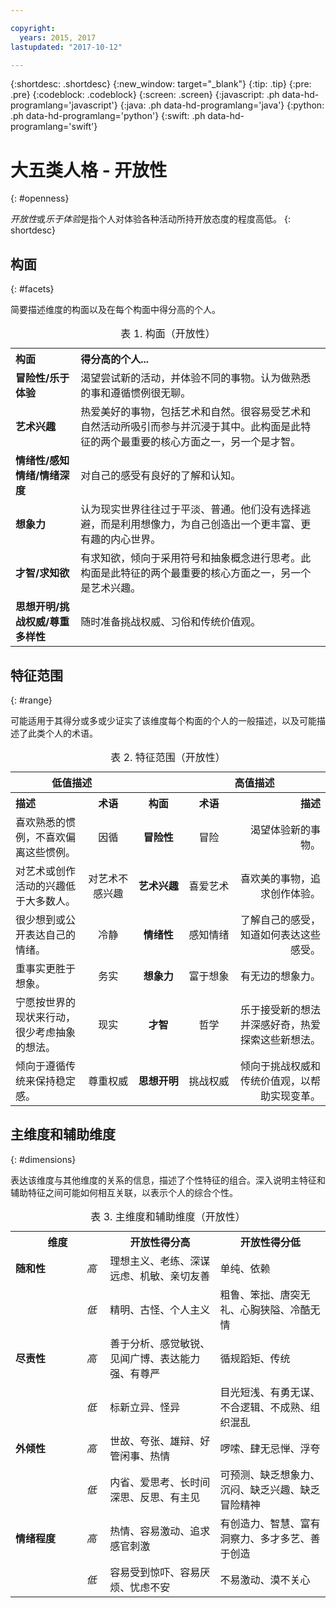 ```yaml
---

copyright:
  years: 2015, 2017
lastupdated: "2017-10-12"

---
```


{:shortdesc: .shortdesc}
{:new_window: target="_blank"}
{:tip: .tip}
{:pre: .pre}
{:codeblock: .codeblock}
{:screen: .screen}
{:javascript: .ph data-hd-programlang='javascript'}
{:java: .ph data-hd-programlang='java'}
{:python: .ph data-hd-programlang='python'}
{:swift: .ph data-hd-programlang='swift'}

# 大五类人格 - 开放性
{: #openness}

*开放性*或*乐于体验*是指个人对体验各种活动所持开放态度的程度高低。
{: shortdesc}

## 构面
{: #facets}

简要描述维度的构面以及在每个构面中得分高的个人。

<table>
  <caption>表 1. 构面（开放性）</caption>
  <tr>
    <th style="text-align:left">构面</th>
    <th style="text-align:left">得分高的个人...</th>
  </tr>
  <tr>
    <td><strong>冒险性/乐于体验</strong></td>
    <td>渴望尝试新的活动，并体验不同的事物。认为做熟悉的事和遵循惯例很无聊。</td>
  </tr>
  <tr>
    <td><strong>艺术兴趣</strong></td>
    <td>热爱美好的事物，包括艺术和自然。很容易受艺术和自然活动所吸引而参与并沉浸于其中。此构面是此特征的两个最重要的核心方面之一，另一个是才智。</td>
  </tr>
  <tr>
    <td><strong>情绪性/感知情绪/情绪深度</strong></td>
    <td>对自己的感受有良好的了解和认知。</td>
  </tr>
  <tr>
    <td><strong>想象力</strong></td>
    <td>认为现实世界往往过于平淡、普通。他们没有选择逃避，而是利用想像力，为自己创造出一个更丰富、更有趣的内心世界。</td>
  </tr>
  <tr>
    <td><strong>才智/求知欲</strong></td>
    <td>有求知欲，倾向于采用符号和抽象概念进行思考。此构面是此特征的两个最重要的核心方面之一，另一个是艺术兴趣。</td>
  </tr>
  <tr>
    <td><strong>思想开明/挑战权威/尊重多样性</strong></td>
    <td>随时准备挑战权威、习俗和传统价值观。</td>
  </tr>
</table>

## 特征范围
{: #range}

可能适用于其得分或多或少证实了该维度每个构面的个人的一般描述，以及可能描述了此类个人的术语。

<table>
  <caption>表 2. 特征范围（开放性）</caption>
  <tr>
    <th colspan="2" style="text-align:center">低值描述</th>
    <th></th>
    <th colspan="2" style="text-align:center">高值描述</th>
  </tr>
  <tr>
    <th style="text-align:left; width: 23%">描述</th>
    <th style="text-align:center; width: 16%">术语</th>
    <th style="text-align:center; width: 16%">构面</th>
    <th style="text-align:center; width: 16%">术语</th>
    <th style="text-align:right">描述</th>
  </tr>
    <tr>
    <td style="text-align:left">喜欢熟悉的惯例，不喜欢偏离这些惯例。</td>
    <td style="text-align:center">因循</td>
    <td style="text-align:center"><strong>冒险性</strong></td>
    <td style="text-align:center">冒险</td>
    <td style="text-align:right">渴望体验新的事物。</td>
  </tr>
  <tr>
    <td style="text-align:left">对艺术或创作活动的兴趣低于大多数人。</td>
    <td style="text-align:center">对艺术不感兴趣</td>
    <td style="text-align:center"><strong>艺术兴趣</strong></td>
    <td style="text-align:center">喜爱艺术</td>
    <td style="text-align:right">喜欢美的事物，追求创作体验。</td>
  </tr>
  <tr>
    <td style="text-align:left">很少想到或公开表达自己的情绪。</td>
    <td style="text-align:center">冷静</td>
    <td style="text-align:center"><strong>情绪性</strong></td>
    <td style="text-align:center">感知情绪</td>
    <td style="text-align:right">了解自己的感受，知道如何表达这些感受。</td>
  </tr>
  <tr>
    <td style="text-align:left">重事实更胜于想象。</td>
    <td style="text-align:center">务实</td>
    <td style="text-align:center"><strong>想象力</strong></td>
    <td style="text-align:center">富于想象</td>
    <td style="text-align:right">有无边的想象力。</td>
  </tr>
  <tr>
    <td style="text-align:left">宁愿按世界的现状来行动，很少考虑抽象的想法。</td>
    <td style="text-align:center">现实</td>
    <td style="text-align:center"><strong>才智</strong></td>
    <td style="text-align:center">哲学</td>
    <td style="text-align:right">乐于接受新的想法并深感好奇，热爱探索这些新想法。</td>
  </tr>
  <tr>
    <td style="text-align:left">倾向于遵循传统来保持稳定感。</td>
    <td style="text-align:center">尊重权威</td>
    <td style="text-align:center"><strong>思想开明</strong></td>
    <td style="text-align:center">挑战权威</td>
    <td style="text-align:right">倾向于挑战权威和传统价值观，以帮助实现变革。</td>
  </tr>
</table>

## 主维度和辅助维度
{: #dimensions}

表达该维度与其他维度的关系的信息，描述了个性特征的组合。深入说明主特征和辅助特征之间可能如何相互关联，以表示个人的综合个性。

<table>
  <caption>表 3. 主维度和辅助维度（开放性）</caption>
  <tr>
    <th colspan="2" style="width:30%">维度</th>
    <th style="width:35%">开放性得分高</th>
    <th style="width:35%">开放性得分低</th>
  </tr>
  <tr>
    <td style="text-align:left"><strong>随和性</strong></td>
    <td style="text-align:center"><em>高</em></td>
    <td>理想主义、老练、深谋远虑、机敏、亲切友善</td>
    <td>单纯、依赖</td>
  </tr>
  <tr>
    <td></td>
    <td style="text-align:center"><em>低</em></td>
    <td>精明、古怪、个人主义</td>
    <td>粗鲁、笨拙、唐突无礼、心胸狭隘、冷酷无情</td>
  </tr>
  <tr>
    <td style="text-align:left"><strong>尽责性</strong></td>
    <td style="text-align:center"><em>高</em></td>
    <td>善于分析、感觉敏锐、见闻广博、表达能力强、有尊严</td>
    <td>循规蹈矩、传统</td>
  </tr>
  <tr>
    <td></td>
    <td style="text-align:center"><em>低</em></td>
    <td>标新立异、怪异</td>
    <td>目光短浅、有勇无谋、不合逻辑、不成熟、组织混乱</td>
  </tr>
  <tr>
    <td style="text-align:left"><strong>外倾性</strong></td>
    <td style="text-align:center"><em>高</em></td>
    <td>世故、夸张、雄辩、好管闲事、热情</td>
    <td>啰嗦、肆无忌惮、浮夸</td>
  </tr>
  <tr>
    <td></td>
    <td style="text-align:center"><em>低</em></td>
    <td>内省、爱思考、长时间深思、反思、有主见</td>
    <td>可预测、缺乏想象力、沉闷、缺乏兴趣、缺乏冒险精神</td>
  </tr>
  <tr>
    <td style="text-align:left"><strong>情绪程度</strong></td>
    <td style="text-align:center"><em>高</em></td>
    <td>热情、容易激动、追求感官刺激</td>
    <td>有创造力、智慧、富有洞察力、多才多艺、善于创造</td>
  </tr>
  <tr>
    <td></td>
    <td style="text-align:center"><em>低</em></td>
    <td>容易受到惊吓、容易厌烦、忧虑不安</td>
    <td>不易激动、漠不关心</td>
  </tr>
</table>
